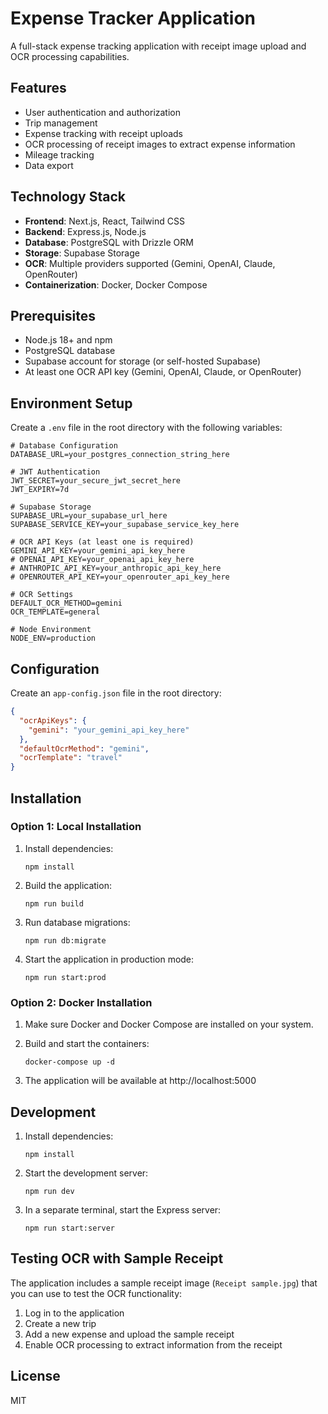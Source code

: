 # Expense Tracker Application

A full-stack expense tracking application with receipt image upload and OCR processing capabilities.

## Features

- User authentication and authorization
- Trip management
- Expense tracking with receipt uploads
- OCR processing of receipt images to extract expense information
- Mileage tracking
- Data export

## Technology Stack

- **Frontend**: Next.js, React, Tailwind CSS
- **Backend**: Express.js, Node.js
- **Database**: PostgreSQL with Drizzle ORM
- **Storage**: Supabase Storage
- **OCR**: Multiple providers supported (Gemini, OpenAI, Claude, OpenRouter)
- **Containerization**: Docker, Docker Compose

## Prerequisites

- Node.js 18+ and npm
- PostgreSQL database
- Supabase account for storage (or self-hosted Supabase)
- At least one OCR API key (Gemini, OpenAI, Claude, or OpenRouter)

## Environment Setup

Create a `.env` file in the root directory with the following variables:

```
# Database Configuration
DATABASE_URL=your_postgres_connection_string_here

# JWT Authentication
JWT_SECRET=your_secure_jwt_secret_here
JWT_EXPIRY=7d

# Supabase Storage
SUPABASE_URL=your_supabase_url_here
SUPABASE_SERVICE_KEY=your_supabase_service_key_here

# OCR API Keys (at least one is required)
GEMINI_API_KEY=your_gemini_api_key_here
# OPENAI_API_KEY=your_openai_api_key_here
# ANTHROPIC_API_KEY=your_anthropic_api_key_here
# OPENROUTER_API_KEY=your_openrouter_api_key_here

# OCR Settings
DEFAULT_OCR_METHOD=gemini
OCR_TEMPLATE=general

# Node Environment
NODE_ENV=production
```

## Configuration

Create an `app-config.json` file in the root directory:

```json
{
  "ocrApiKeys": {
    "gemini": "your_gemini_api_key_here"
  },
  "defaultOcrMethod": "gemini",
  "ocrTemplate": "travel"
}
```

## Installation

### Option 1: Local Installation

1. Install dependencies:
   ```
   npm install
   ```

2. Build the application:
   ```
   npm run build
   ```

3. Run database migrations:
   ```
   npm run db:migrate
   ```

4. Start the application in production mode:
   ```
   npm run start:prod
   ```

### Option 2: Docker Installation

1. Make sure Docker and Docker Compose are installed on your system.

2. Build and start the containers:
   ```
   docker-compose up -d
   ```

3. The application will be available at http://localhost:5000

## Development

1. Install dependencies:
   ```
   npm install
   ```

2. Start the development server:
   ```
   npm run dev
   ```

3. In a separate terminal, start the Express server:
   ```
   npm run start:server
   ```

## Testing OCR with Sample Receipt

The application includes a sample receipt image (`Receipt sample.jpg`) that you can use to test the OCR functionality:

1. Log in to the application
2. Create a new trip
3. Add a new expense and upload the sample receipt
4. Enable OCR processing to extract information from the receipt

## License

MIT